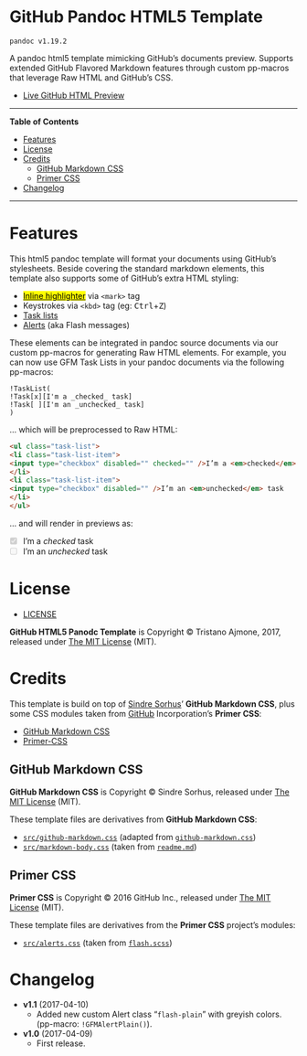 # GitHub Pandoc HTML5 Template

    pandoc v1.19.2

A pandoc html5 template mimicking GitHub’s documents preview. Supports extended GitHub Flavored Markdown features through custom pp-macros that leverage Raw HTML and GitHub’s CSS.

  - [Live GitHub HTML Preview](http://htmlpreview.github.io/?https://github.com/tajmone/pandoc-goodies/blob/master/templates/html5/github/GitHub-Template-Preview.html)

-----

**Table of Contents**

<!-- #toc -->

  - [Features](#features)
  - [License](#license)
  - [Credits](#credits)
      - [GitHub Markdown CSS](#github-markdown-css)
      - [Primer CSS](#primer-css)
  - [Changelog](#changelog)

<!-- /toc -->

-----

# Features

This html5 pandoc template will format your documents using GitHub’s stylesheets. Beside covering the standard markdown elements, this template also supports some of GitHub’s extra HTML styling:

  - [<mark>Inline highlighter</mark>](http://primercss.io/type/#inline-text-elements) via `<mark>` tag
  - Keystrokes via `<kbd>` tag (eg: <kbd>Ctrl</kbd>+<kbd>Z</kbd>)
  - [Task lists](https://help.github.com/articles/basic-writing-and-formatting-syntax/#task-lists)
  - [Alerts](http://primercss.io/alerts/) (aka Flash messages)

These elements can be integrated in pandoc source documents via our custom pp-macros for generating Raw HTML elements. For example, you can now use GFM Task Lists in your pandoc documents via the following pp-macros:

    !TaskList(
    !Task[x][I'm a _checked_ task]
    !Task[ ][I'm an _unchecked_ task]
    )

… which will be preprocessed to Raw HTML:

``` html
<ul class="task-list">
<li class="task-list-item">
<input type="checkbox" disabled="" checked="" />I’m a <em>checked</em> task
</li>
<li class="task-list-item">
<input type="checkbox" disabled="" />I’m an <em>unchecked</em> task
</li>
</ul>
```

… and will render in previews as:

<ul class="task-list">
<li class="task-list-item">
<input type="checkbox" disabled="" checked="" />I’m a <em>checked</em> task
</li>
<li class="task-list-item">
<input type="checkbox" disabled="" />I’m an <em>unchecked</em> task
</li>
</ul>

# License

  - [LICENSE](./LICENSE)

**GitHub HTML5 Panodc Template** is Copyright © Tristano Ajmone, 2017, released under [The MIT License](./LICENSE) (MIT).

# Credits

This template is build on top of [Sindre Sorhus](https://github.com/sindresorhus)’ **GitHub Markdown CSS**, plus some CSS modules taken from [GitHub](https://github.com) Incorporation’s **Primer CSS**:

  - [GitHub Markdown CSS](https://sindresorhus.com/github-markdown-css)
  - [Primer-CSS](http://primercss.io/)

## GitHub Markdown CSS

**GitHub Markdown CSS** is Copyright © Sindre Sorhus, released under [The MIT License](https://github.com/sindresorhus/github-markdown-css/blob/gh-pages/readme.md) (MIT).

These template files are derivatives from **GitHub Markdown CSS**:

  - [`src/github-markdown.css`](./src/github-markdown.css) (adapted from [`github-markdown.css`](https://github.com/sindresorhus/github-markdown-css/blob/gh-pages/github-markdown.css))
  - [`src/markdown-body.css`](./src/markdown-body.css) (taken from [`readme.md`](https://github.com/sindresorhus/github-markdown-css/blob/gh-pages/readme.md))

## Primer CSS

**Primer CSS** is Copyright © 2016 GitHub Inc., released under [The MIT License](https://github.com/primer/primer-css/blob/master/LICENSE) (MIT).

These template files are derivatives from the **Primer CSS** project’s modules:

  - [`src/alerts.css`](./src/alerts.css) (taken from [`flash.scss`](https://github.com/primer/primer-alerts/blob/master/lib/flash.scss))

# Changelog

  - **v1.1** (2017-04-10)
      - Added new custom Alert class “`flash-plain`” with greyish colors. (pp-macro: `!GFMAlertPlain()`).
  - **v1.0** (2017-04-09)
      - First release.
